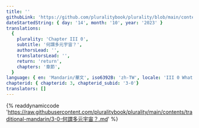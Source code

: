 ```yaml
---
title: ''
githubLink: 'https://github.com/pluralitybook/plurality/blob/main/contents/traditional-mandarin/3-0-何謂多元宇宙？.md'
dateStartedString: { day: '14', month: '10', year: '2023' }
translations:
  {
    plurality: 'Chapter III 0',
    subtitle: '何謂多元宇宙？',
    authorsLead: '',
    translatorsLead: '',
    return: 'return',
    chapters: '章節',
  }
language: { en: 'Mandarin/華文', iso6392B: 'zh-TW', locale: 'III 0 What is Plurality?' }
chapterid: { chapterid: 3, chapterid_subid: '3-0'}
translators: []
---
```

{% readdynamiccode 'https://raw.githubusercontent.com/pluralitybook/plurality/main/contents/traditional-mandarin/3-0-何謂多元宇宙？.md' %}
